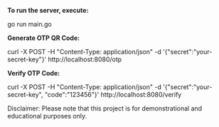 **To run the server, execute:**

go run main.go

**Generate OTP QR Code:**

curl -X POST -H "Content-Type: application/json" -d '{"secret":"your-secret-key"}' http://localhost:8080/otp

**Verify OTP Code:**

curl -X POST -H "Content-Type: application/json" -d '{"secret":"your-secret-key", "code":"123456"}' http://localhost:8080/verify

Disclaimer: Please note that this project is for demonstrational and educational purposes only.
